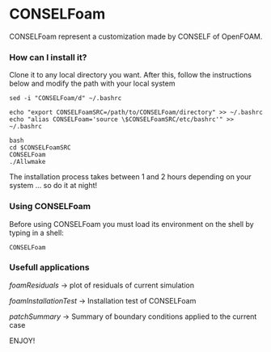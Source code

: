 # CONSELFoam #

CONSELFoam represent a customization made by CONSELF of OpenFOAM.

### How can I install it? ###

Clone it to any local directory you want. After this, follow the instructions below and modify the path with your local system

```
sed -i "CONSELFoam/d" ~/.bashrc

echo "export CONSELFoamSRC=/path/to/CONSELFoam/directory" >> ~/.bashrc
echo "alias CONSELFoam='source \$CONSELFoamSRC/etc/bashrc'" >> ~/.bashrc

bash
cd $CONSELFoamSRC
CONSELFoam
./Allwmake

```

The installation process takes between 1 and 2 hours depending on your system ... so do it at night!

### Using CONSELFoam ###

Before using CONSELFoam you must load its environment on the shell by typing in a shell:

```
CONSELFoam

```

### Usefull applications ###

*foamResiduals* -> plot of residuals of current simulation

*foamInstallationTest* -> Installation test of CONSELFoam

*patchSummary* -> Summary of boundary conditions applied to the current case


ENJOY!